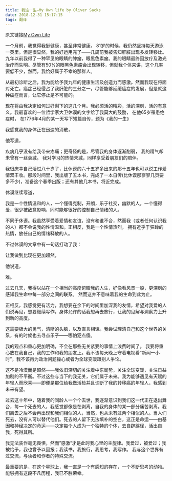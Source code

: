 ```yaml
---
title: 我这一生—My Own life by Oliver Sacks
date: 2018-12-31 15:17:15
tags: 翻译
---
```

原文链接[My Own Life](https://www.nytimes.com/2015/02/19/opinion/oliver-sacks-on-learning-he-has-terminal-cancer.html?_r=0)

一个月前，我觉得我挺健康，甚至非常健康。 81岁的时候，我仍然坚持每天游泳一英里。但是很显然，我的好运用完了——几周前我被告知肝脏出现多发转移灶。九年以前我得了一种罕见的眼睛的肿瘤，眼黑色素瘤。我的眼睛最终因放疗及激光治疗而失明。尽管有50%的眼黑色素瘤会出现转移，但就我个体来讲，这个几率要低不少，然而，我恰好属于不幸的那群人。

从最初诊断之后，我为能给予我九年的健康生活及创造力而感激。然而我现在将面对死亡。癌症已经侵占了我肝脏的三分之一，尽管能够延缓癌症的发展，但是就这种癌症而言，让它停止是不可能的。

现在将由我决定如何过好剩下的这几个月。我必须活的精彩，活的深刻，活的有意义。我最喜欢的一位哲学家大卫休谟的文字给了我莫大的鼓励， 在他65岁罹患绝症时， 在1776年4月的某一天写下短篇自传，题为《我的一生》

我感觉我的身体正在迅速的消散，

他写道，

疾病几乎没有给我带来疼痛；更奇怪的是，尽管我的身体逐渐削弱， 我的精气却未曾有一丝衰减。 我对学习的热情未减，同样享受着朋友们的陪伴。

我很庆幸自己活过八十岁了，比休谟的六十五岁多出来的那十五年也可以说工作爱情双丰收。那段时间里，我出版了五本书，完成了一本自传(比休谟那寥寥几页要多不少)，准备这个春季出版；还有其他几本书，将近完成。

休谟继续写道，

我是一个性情温和的人，一个懂得克制，开朗，乐于社交，幽默的人，一个懂得爱，很少被敌意影响，同时能够很好的控制自己情绪的人。

不同于休谟。我虽然享受着爱情和友谊，没有和谁不合，然而我（或者任何认识我的人）都不会说我的性情温和。正相反，我是一个性情热烈， 拥有近乎于狂躁的热情，放任自己的情绪释放的人。

不过休谟的文章中有一句话打动了我：

让我做到比现在更加超然，

他说道，

难。

过去几天，我得以站在一个相当的高度俯瞰我的人生，好像看风景一般，更深刻的感知我生命中每一部分之间的联系。 然而这并不意味着我的生命到此为止。

正相反，我感觉更有活力，我想要在余下的时间里加深我的友情，希望对我爱的人们说再见，想要继续写作，身体允许的话我想再去旅行，让我的见解与洞察力上升到新的高度。

这需要极大的勇气，清晰的头脑，以及直言相谏。我尝试理清自己和这个世界的关系，有的时候也去寻点乐子——哪怕犯点傻。

我的观点和重心更加明确，不会在那些无关紧要的事情上浪费时间了。 我要将重心放在我自己，我的工作和我的朋友上。我不该每天晚上守着电视看”新闻一小时”，我不该再为政治问题操心或者为全球变暖跟别人争论。

这不是冷漠而是超然——我依旧深切的关注着中东局势，关注全球变暖，关注日益加剧的不平衡。不过这些与当下的我无关，它们属于未来。我为能够遇见有天赋的年轻人而欣喜——即便是那位给我做活检并且诊断了我的转移癌的年轻人，我感到未来有望。

过去这十年中，随着我的同龄人一个个去世，我逐渐意识到我们这一代正在退出舞台，每一个死去的人，我感觉都像是在剥离，自我的身体的某一部分痛苦剥离。我们离去之后不会再出现和我们相似的人，当然，也从未有过两个相似的人。当人们死去，没有人可以替代他们。死去的人留下无法填补的空白，这正是命运——由基因和神经决定的命运——决定每个人成为一个独特的个体，去自辟蹊径，活出自我，死得其所。

我无法装作毫无畏惧，然而”感激”才是此时我心里的主旋律。我爱过，被爱过；我被给予，我也曾予以回报；我读书，我旅行，我思考，我写作。 我与这个世界有过交流，与读者和作者的特殊交流。

最重要的是，在这个星球上，我一直是一个有感知的存在，一个不断思考的动物。能够拥有这段不凡历程，我已不胜荣幸。